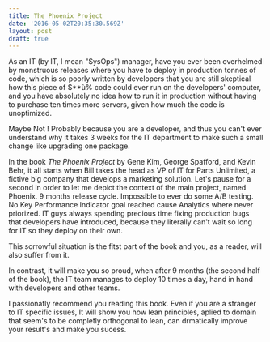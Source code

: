 ```yaml
---
title: The Phoenix Project
date: '2016-05-02T20:35:30.569Z'
layout: post
draft: true
---
```

As an IT (by IT, I mean "SysOps") manager, have you ever been overhelmed by monstruous releases where you have to deploy in production tonnes of code,
which is so poorly written by developers that you are still skeptical how this piece of $**ù% code could ever run on the developers' computer,
and you have absolutely no idea how to run it in production without having to purchase ten times more servers, given how much the code is unoptimized.

Maybe Not ! Probably because you are a developer, and thus you can't ever understand why it takes 3 weeks for the IT
department to make such a small change like upgrading one package.

In the book *The Phoenix Project* by Gene Kim, George Spafford, and Kevin Behr, it all starts when Bill takes the head as VP of IT for Parts Unlimited, a fictive big company that develops a marketing solution. Let's pause for a second in order to let me depict the context of the main project, named Phoenix. 9 months release cycle. Impossible to ever do some A/B testing. No Key Performance Indicator goal reached cause Analytics where never priorized. IT guys always spending precious time fixing production bugs that developers have introduced, because they literally can't wait so long for IT so they deploy on their own.

This sorrowful situation is the fitst part of the book and you, as a reader, will also suffer from it.

In contrast, it will make you so proud, when after 9 months (the second half of the book), the IT team manages to deploy 10 times a day, hand in hand with developers and other teams.

I passionatly recommend you reading this book. Even if you are a stranger to IT specific issues, It will show you how lean principles, aplied to domain that seem's to be completly orthogonal to lean, can drmatically improve your result's and make you sucess.
